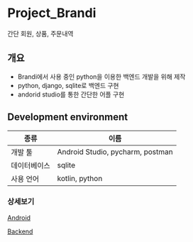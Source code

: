 # Project_Brandi

간단 회원, 상품, 주문내역

## 개요 

- Brandi에서 사용 중인 python을 이용한 백엔드 개발을 위해 제작
- python, django, sqlite로 백엔드 구현
- andorid studio를 통한 간단한 어플 구현

## Development environment

| 종류 | 이름  |
|--|--|
| 개발 툴 | Android Studio, pycharm, postman |
| 데이터베이스| sqlite |
| 사용 언어 | kotlin, python |

### 상세보기

[Android](https://github.com/azqazq195/Project_Brandi/tree/main/Android)

[Backend](https://github.com/azqazq195/Project_Brandi/tree/main/djangoProject)

